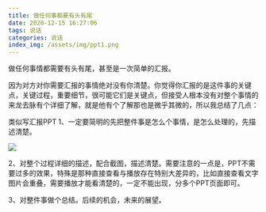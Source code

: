 ```yaml
---
title: 做任何事都要有头有尾
date: 2020-12-15 16:27:06
tags: 说话
categories: 说话
index_img: /assets/img/ppt1.png
---
```


做任何事情都需要有头有尾，甚至是一次简单的汇报。

因为对方对你需要汇报的事情绝对没有你清楚。你觉得你汇报的是这件事的关键点，关键过程，重要细节，很可能它们是关键点，但接受人根本没有对整个事情的来龙去脉有个详细了解，就是他有个了解那也是微乎其微的，所以我总结了几点：

类似写汇报PPT
1、一定要简明的先把整件事是怎么个事情，是怎么处理的，先描述清楚。

![](/assets/img/ppt1.png)

2、对整个过程详细的描述，配合截图，描述清楚。需要注意的一点是，PPT不需要过多的效果，特殊是那种直接查看与播放存在特别大差异的，比如直接查看文字图片会重叠，需要播放才能看清楚的，一定不能出现，分多个PPT页面即可。

3、对整件事做个总结。后续的机会，未来的展望。
